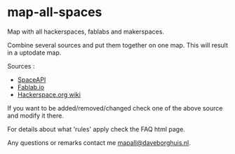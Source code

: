 # map-all-spaces
Map with all hackerspaces, fablabs and makerspaces.

Combine several sources and put them together on one map. This will result in a uptodate map.

Sources :
- [SpaceAPI](https://spaceapi.io/)
- [Fablab.io](https://fablab.io)
- [Hackerspace.org wiki](https://wiki.hackerspaces.org)

If you want to be added/removed/changed check one of the above source and modify it there.


For details about what 'rules' apply check the FAQ html page.

Any questions or remarks contact me mapall@daveborghuis.nl.

